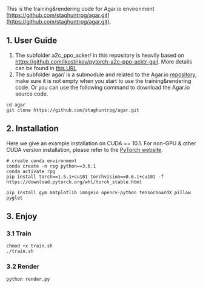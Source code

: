 This is the training&rendering code for Agar.io environment [https://github.com/staghuntrpg/agar.git](https://github.com/staghuntrpg/agar.git).

## 1. User Guide

1. The subfolder a2c_ppo_acker/ in this repository is heavily based on https://github.com/ikostrikov/pytorch-a2c-ppo-acktr-gail. More details can be found in [this URL](https://github.com/ikostrikov/pytorch-a2c-ppo-acktr-gail/blob/master/README.md)
2. The subfolder agar/ is a submodule and related to the Agar.io [repository](https://github.com/staghuntrpg/agar.git), make sure it is not empty when you start to use the training&rendering code. Or you can use the following command to download the Agar.io source code. 
```
cd agar
git clone https://github.com/staghuntrpg/agar.git
```

## 2. Installation

Here we give an example installation on CUDA == 10.1. For non-GPU & other CUDA version installation, please refer to the [PyTorch website](https://pytorch.org/get-started/locally/).

```
# create conda environment
conda create -n rpg python==3.6.1
conda activate rpg
pip install torch==1.5.1+cu101 torchvision==0.6.1+cu101 -f https://download.pytorch.org/whl/torch_stable.html

pip install gym matplotlib imageio opencv-python tensorboardX pillow pyglet
```

## 3. Enjoy

### 3.1 Train

```
chmod +x train.sh
./train.sh
```

### 3.2 Render

```
python render.py
```
